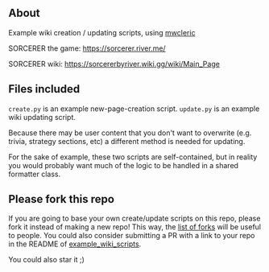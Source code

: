 ## About
Example wiki creation / updating scripts, using [mwcleric](https://github.com/RheingoldRiver/mwcleric)

SORCERER the game: https://sorcerer.river.me/

SORCERER wiki: https://sorcererbyriver.wiki.gg/wiki/Main_Page

## Files included

<code>create.py</code> is an example new-page-creation script.
<code>update.py</code> is an example wiki updating script.

Because there may be user content that you don't want to overwrite (e.g. trivia, strategy sections, etc) a different method is needed for updating.

For the sake of example, these two scripts are self-contained, but in reality you would probably want much of the logic to be handled in a shared formatter class.

## Please fork this repo

If you are going to base your own create/update scripts on this repo, please fork it instead of making a new repo! This way, the [list of forks](https://github.com/RheingoldRiver/sorcerer-update/forks) will be useful to people. You could also consider submitting a PR with a link to your repo in the README of [example_wiki_scripts](https://github.com/RheingoldRiver/example_wiki_scripts).

You could also star it ;)
